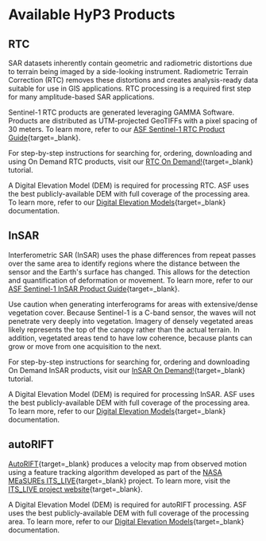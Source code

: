 # Available HyP3 Products

## RTC

SAR datasets inherently contain geometric and radiometric distortions due to terrain
being imaged by a side-looking instrument. Radiometric Terrain Correction (RTC) removes
these distortions and creates analysis-ready data suitable for use in GIS applications.
RTC processing is a required first step for many amplitude-based SAR applications.

Sentinel-1 RTC products are generated leveraging GAMMA Software. Products are 
distributed as UTM-projected GeoTIFFs with a pixel spacing of 30 meters. To learn
more, refer to our [ASF Sentinel-1 RTC Product Guide](guides/rtc_product_guide.md "ASF Sentinel-1 RTC Product Guide" ){target=_blank}.

For step-by-step instructions for searching for, ordering, downloading and using On Demand RTC products, visit our [RTC On Demand!](https://storymaps.arcgis.com/stories/2ead3222d2294d1fae1d11d3f98d7c35 "RTC On Demand! StoryMap" ){target=_blank} tutorial.

A Digital Elevation Model (DEM) is required for processing RTC. ASF uses the
best publicly-available DEM with full coverage of the processing area. To learn more,
refer to our [Digital Elevation Models](dems.md "HyP3 DEM Documentation" ){target=_blank} documentation.

## InSAR

Interferometric SAR (InSAR) uses the phase differences from repeat passes over the
same area to identify regions where the distance between the sensor and the Earth's
surface has changed. This allows for the detection and quantification of deformation
or movement. To learn more, refer to our [ASF Sentinel-1 InSAR Product Guide](guides/insar_product_guide.md "ASF Sentinel-1 InSAR Product Guide" ){target=_blank}.

Use caution when generating interferograms for areas with extensive/dense vegetation cover.
Because Sentinel-1 is a C-band sensor, the waves will not penetrate very deeply into vegetation.
Imagery of densely vegetated areas likely represents the top of the canopy rather than the
actual terrain. In addition, vegetated areas tend to have low coherence, because plants can grow
or move from one acquisition to the next.

For step-by-step instructions for searching for, ordering and downloading On Demand InSAR products, visit our [InSAR On Demand!](https://storymaps.arcgis.com/stories/68a8a3253900411185ae9eb6bb5283d3 "InSAR On Demand! StoryMap" ){target=_blank} tutorial.

A Digital Elevation Model (DEM) is required for processing InSAR. ASF uses the
best publicly-available DEM with full coverage of the processing area. To learn more,
refer to our [Digital Elevation Models](dems.md "HyP3 DEM Documentation" ){target=_blank} documentation.

## autoRIFT

[AutoRIFT](https://github.com/leiyangleon/autoRIFT "https://github.com/leiyangleon/autoRIFT" ){target=_blank} produces a velocity map from
observed motion using a feature tracking algorithm developed as part of the 
[NASA MEaSUREs ITS_LIVE](https://its-live.jpl.nasa.gov/ "https://its-live.jpl.nasa.gov" ){target=_blank} project. To learn more,
visit the [ITS_LIVE project website](https://its-live.jpl.nasa.gov/ "https://its-live.jpl.nasa.gov" ){target=_blank}.

A Digital Elevation Model (DEM) is required for autoRIFT processing. ASF uses the
best publicly-available DEM with full coverage of the processing area. To learn more,
refer to our [Digital Elevation Models](dems.md "HyP3 DEM Documentation" ){target=_blank} documentation.
